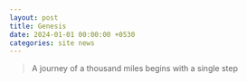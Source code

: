 ```yaml
---
layout: post
title: Genesis
date: 2024-01-01 00:00:00 +0530
categories: site news
---
```


> A journey of a thousand miles begins with a single step
